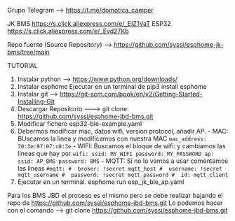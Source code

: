 Grupo Telegram --> https://t.me/domotica_camper

JK BMS https://s.click.aliexpress.com/e/_EIZ1VaT
ESP32 https://s.click.aliexpress.com/e/_Evd27Kb

Repo fuente (Source Repository) --> https://github.com/syssi/esphome-jk-bms/tree/main



TUTORIAL
1. Instalar python --> https://www.python.org/downloads/
2. Instalar esphome Ejecutar en un terminal de pip3 install esphome
3. Instalar git  --> https://git-scm.com/book/en/v2/Getting-Started-Installing-Git 
4. Descargar Repositorio  ---> git clone https://github.com/syssi/esphome-jbd-bms.git
5. Modificar fichero  esp32-ble-example.yaml
6. Debermos modificar  mac, datos wifi, version protocol, añadir AP.
       - MAC: BUscamos la linea y modificamos con nuestra MAC
          ```
              mac_address: 70:3e:97:07:c0:3e
          ```
       - WIFI: Buscamos el bloque de wifi: y cambiamos las lineas que hay por
          ```
              wifi:
                ssid: MY_WIFI
                password: MY_PASSWORD
                ap:
                  ssid: AP_BMS
                  password: BMS
          ```
       - MQTT: Si no lo vamos a usar comentamos las lineas
          ```
             #mqtt:
             #  broker: !secret mqtt_host
             #  username: !secret mqtt_username
             #  password: !secret mqtt_password
             #  id: mqtt_client
          ```       
8. Ejecutar en un terminal.   esphome run esp_jk_ble_ap.yaml



Para los BMS JBD el proceso es el mismo pero se debe realizar bajando el repo de https://github.com/syssi/esphome-jbd-bms.git
Lo podemos hacer con el comando --> git clone https://github.com/syssi/esphome-jbd-bms.git
